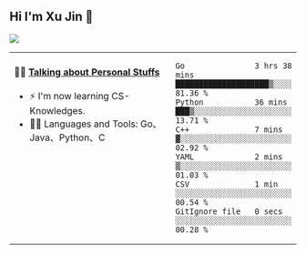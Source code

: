 
## Hi I'm Xu Jin 👋
![](https://komarev.com/ghpvc/?username=jiayouxujin&color=brightgreen&label=PROFILE+VIEWS)



<table align="center">
<tr>
<td valign="top" width="60%">

#### 🏋️‍♀️ <a href="https://github.com/jiayouxujin" target="_blank">Talking about Personal Stuffs</a>
<!-- recent_releases starts -->

- ⚡  I'm now learning CS-Knowledges.  
- 🏊‍♂️ Languages and Tools: Go、Java、Python、C
<!-- recent_releases ends -->
</td>
<td>
 
<!--START_SECTION:waka-->

```text
Go               3 hrs 38 mins   ████████████████████▒░░░░   81.36 %
Python           36 mins         ███▒░░░░░░░░░░░░░░░░░░░░░   13.71 %
C++              7 mins          ▓░░░░░░░░░░░░░░░░░░░░░░░░   02.92 %
YAML             2 mins          ▒░░░░░░░░░░░░░░░░░░░░░░░░   01.03 %
CSV              1 min           ░░░░░░░░░░░░░░░░░░░░░░░░░   00.54 %
GitIgnore file   0 secs          ░░░░░░░░░░░░░░░░░░░░░░░░░   00.28 %
```

<!--END_SECTION:waka-->
 
</td>
</tr>
</table>





